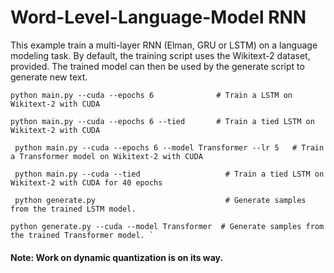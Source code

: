 # Word-Level-Language-Model RNN

This example train a multi-layer RNN (Elman, GRU or LSTM) on a language modeling task. By default, the training script uses the Wikitext-2 dataset, provided. The trained model can then be used by the generate script to generate new text.

` python main.py --cuda --epochs 6              # Train a LSTM on Wikitext-2 with CUDA `

` python main.py --cuda --epochs 6 --tied       # Train a tied LSTM on Wikitext-2 with CUDA `
  
`  python main.py --cuda --epochs 6 --model Transformer --lr 5   # Train a Transformer model on Wikitext-2 with CUDA `
                                           
`  python main.py --cuda --tied                   # Train a tied LSTM on Wikitext-2 with CUDA for 40 epochs `
  
`  python generate.py                             # Generate samples from the trained LSTM model. `

    python generate.py --cuda --model Transformer  # Generate samples from the trained Transformer model. `

#### Note: Work on dynamic quantization is on its way.
